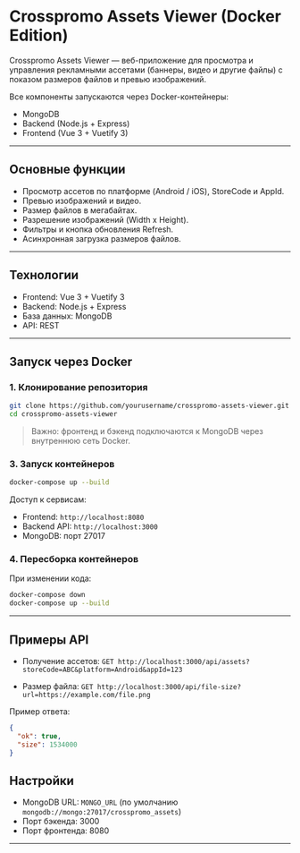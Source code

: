 # Crosspromo Assets Viewer (Docker Edition)

Crosspromo Assets Viewer — веб-приложение для просмотра и управления рекламными ассетами (баннеры, видео и другие файлы) с показом размеров файлов и превью изображений.  

Все компоненты запускаются через Docker-контейнеры:

- MongoDB  
- Backend (Node.js + Express)  
- Frontend (Vue 3 + Vuetify 3)  

---

## Основные функции

- Просмотр ассетов по платформе (Android / iOS), StoreCode и AppId.
- Превью изображений и видео.
- Размер файлов в мегабайтах.
- Разрешение изображений (Width x Height).
- Фильтры и кнопка обновления Refresh.
- Асинхронная загрузка размеров файлов.

---

## Технологии

- Frontend: Vue 3 + Vuetify 3  
- Backend: Node.js + Express  
- База данных: MongoDB  
- API: REST

---

## Запуск через Docker

### 1. Клонирование репозитория
```bash
git clone https://github.com/yourusername/crosspromo-assets-viewer.git
cd crosspromo-assets-viewer
```

> Важно: фронтенд и бэкенд подключаются к MongoDB через внутреннюю сеть Docker.

### 3. Запуск контейнеров
```bash
docker-compose up --build
```

Доступ к сервисам:
- Frontend: `http://localhost:8080`
- Backend API: `http://localhost:3000`
- MongoDB: порт 27017

### 4. Пересборка контейнеров
При изменении кода:
```bash
docker-compose down
docker-compose up --build
```

---

## Примеры API

- Получение ассетов:
`GET http://localhost:3000/api/assets?storeCode=ABC&platform=Android&appId=123`

- Размер файла:
`GET http://localhost:3000/api/file-size?url=https://example.com/file.png`

Пример ответа:
```json
{
  "ok": true,
  "size": 1534000
}
```

## Настройки

- MongoDB URL: `MONGO_URL` (по умолчанию `mongodb://mongo:27017/crosspromo_assets`)  
- Порт бэкенда: 3000  
- Порт фронтенда: 8080  

---
